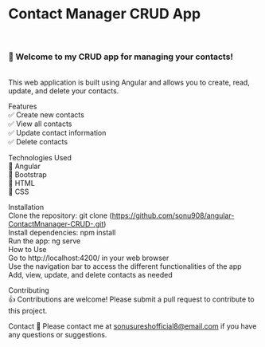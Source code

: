  <h1>Contact Manager CRUD App</h1><br>

<h3>👋 Welcome to my CRUD app for managing your contacts!</h3><br>
This web application is built using Angular and allows you to create, read, update, and delete your contacts.<br>

Features <br>
✅ Create new contacts <br>
✅ View all contacts <br>
✅ Update contact information <br>
✅ Delete contacts <br>

Technologies Used <br>
🔧 Angular <br>
🔧 Bootstrap <br>
🔧 HTML <br>
🔧 CSS <br>

Installation <br>
Clone the repository: git clone (https://github.com/sonu908/angular-ContactMnanager-CRUD-.git) <br>
Install dependencies: npm install <br>
Run the app: ng serve <br>
How to Use <br>
Go to http://localhost:4200/ in your web browser <br>
Use the navigation bar to access the different functionalities of the app <br>
Add, view, update, and delete contacts as needed <br>

Contributing <br>
👍 Contributions are welcome! Please submit a pull request to contribute to this project.<br>

Contact
📧 Please contact me at sonusureshofficial8@email.com if you have any questions or suggestions.
